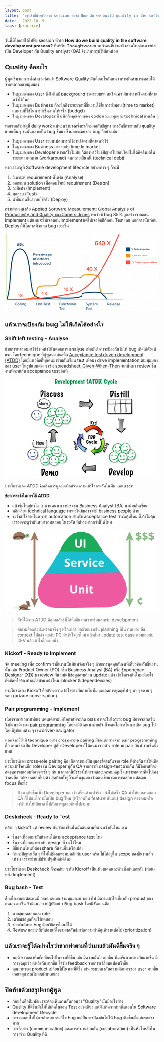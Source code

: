 ```yaml
---
layout: post
title:  "สรุปสิ่งที่น่าสนใจจาก session หัวข้อ How do we build quality in the software development process?"
date:   2022-10-19
tags: [practice]
---
```


วันนี้มีโอกาสได้ไปฟัง session หัวข้อ **How do we build quality in the software development process?** ที่บริษัท Thoughtworks พบว่าคนที่เข้ามาฟังส่วนใหญ่สวม role เป็น Developer กับ Quality analyst (QA) จึงนำมาสรุปไว้สักหน่อย

## Quality คืออะไร
ผู้พูดเริ่มจากการตั้งคำถามก่อนว่า Software Quality มันคืออะไรกันแน่ เพราะมันสามารถตอบได้จากหลากหลายมุมมอง

- ในมุมมองของ User ซึ่งไม่ได้มี background ของระบบเรา สนใจแค่ว่ามันทำงานได้ตามที่คาดหวังไว้ก็พอ
- ในมุมมองของ Business ก็จะนึกถึงระยะเวลาที่ชิ้นงานใช้ในการส่งมอบ (time to market) และ งบที่ใช้ในการทำชิ้นงานให้เสร็จ (budget)
- ในมุมมองของ Developer ก็จะนึกถึงคุณภาพของ code และแง่มุมและ technical ด้านอื่น ๆ

พอเรากลับมาดูที่ daily work แน่นอนว่าบางครั้งเราก็จะเจอกับปัญหา บางอันก็กระทบกับ quality แบบเต็ม ๆ จนมันกลายเป็น bug ขึ้นมา ซึ่งผลกระทบของ bug ก็อย่างเช่น

- ในมุมมองของ User ระบบไม่สามารถใช้งานได้ตามที่คาดหวังไว้
- ในมุมมองของ Business กระทบกับ time to market
- ในมุมมองของ Developer หากแก้ไขไม่ทัน ก็ต้องหาวิธีแก้ปัญหาไปก่อนโดยไม่ได้คิดถึงผลในระยะยาวมากมาย (workaround) จนกลายเป็นหนี้ (technical debt)

หากเรามาดูที่ Software development lifecycle อย่างคร่าว ๆ ก็จะมี 

1. วิเคราะห์ requirement ที่ได้รับ (Analyse)
2. ออกแบบ solution เพื่อตอบโจทย์ requirement (Design)
3. ลงมือทำ (Implement)
4. ทดสอบ (Test)
5. นำชิ้นงานขึ้นระบบใช้จริง (Deploy)

กราฟจากหนังสือ [Applied Software Measurement: Global Analysis of Productivity and Quality ของ Capers Jones](https://www.amazon.com/Applied-Software-Measurement-Analysis-Productivity/dp/0071502440) พบว่า มี bug 85% ถูกสร้างจากตอน Implement แต่แทบจะไม่เจอตอน Implement แต่ไปเจออีกทีก็ตอน Test เลย นอกจากนั้นก่อน Deploy ก็มีโอกาสที่จะเจอ bug เยอะขึ้น  

![Capers Jones defect graph](/assets/2022-10-19-capers-jones-defect-graph.png)

## แล้วเราจะป้องกัน bug ไม่ให้เกิดได้อย่างไร

### Shift left testing - Analyse
ย้ายการทดสอบมาไว้ข้างหน้าในั้นตอนการ analyse เพื่อมั่นใจว่าจะป้องกันไม่ให้ bug เกิดได้ตั้งแต่แรก โดย technique ที่ผู้พูดนำเสนอคือ [Acceptance test driven development (ATDD)](https://en.wikipedia.org/wiki/Acceptance_test-driven_development) โดยมีแนวคิดที่ทุกคนมาร่วมกันเขียน test เพื่อมา drive implementation ตามมุมมองของ user ในรูปแบบต่าง ๆ เช่น spreadsheet, [Given-When-Then](https://martinfowler.com/bliki/GivenWhenThen.html) จากนั้นมา review ชิ้นงานที่จะทำกับ acceptance test อีกที

![ATDD cycle](/assets/2022-10-19-atdd-cycle.png)

ประโยชน์ของ ATDD คือเกิดการพูดคุยเพื่อสร้างความเข้าใจตรงกันในทีม และ user

**ข้อควรระวังในการใช้ ATDD**  
- แล้วทีมใหญ่ทำไง -> ชวนคนบาง role เช่น Business Analyst (BA) มาช่วยกันเขียน
- หลีกเลี่ยง technical language เพราะในทีมอาจจะมี business people ด้วย
- ระวังค่าใช้จ่ายในการทำ automation สำหรับ acceptance test ว่ามันคุ้มไหม ซึ่งถ้าไม่คุ้มเราอาจจะดูว่ามันสามารถทดสอบ ในระดับ ที่ต่ำลงมากกว่านี้ได้ไหม

![Test pyramid](/assets/2021-09-06-test-pyramid.png)

> สิ่งที่ได้จาก ATDD คือ ผลลัพธ์ที่ได้คือชิ้นงานเราพร้อมสำหรับ development

> คำถามคือแล้วมันพร้อมจริง ๆ หรือเปล่า ยกตัวอย่างเช่น planning มีชิ้นงานเยอะ ลืม context ไปแล้ว คุยกับ PO ว่าเข้าใจถูกไหม แล้วก็มา update test case ต่อมาคุยกับ DEV แล้วเข้าใจอีกแบบนึง

### Kickoff - Ready to Implement
จัด meeting เพื่อ confirm ว่าชิ้นงานนั้นมันพร้อมจริง ๆ ด้วยการพูดคุยกับคนที่เกี่ยวข้องกับชิ้นงานนั้น เช่น Product Owner (PO) หรือ Business Analyst (BA) หรือ Experience Designer (XD) มา review กันว่ามันมีข้อมูลครบถ้วน update แล้ว เข้าใจตรงกันไหม มีอะไรติดขัดหรือต้องทำอะไรก่อนหน้าไหม (blocker & dependencies)  

ประโยชน์ของ Kickoff คือสร้างความเข้าใจตรงกันภายในทีม และลดการพูดคุยไป ๆ มา ๆ หลาย ๆ รอบ (private conversation)

### Pair programming - Implement
เนื่องจากว่าเวลาทำชิ้นงานคนเดียวมันมีโอกาสที่จะเกิด bias อาจจะไม่ได้ระวัง bug ที่อาจจะเกิดขึ้น จึงมีแนวคิดของ [pair programming](https://developerexperience.io/practices/pair-programming) โดยจะมีอีกคนมาช่วยกัน ก็จะลดโอกาสในการเกิด bug ไป โดยมีรูปแบบต่าง ๆ เช่น driver-navigator  

นอกจากนี้ยังมี technique อย่าง [cross-role pairing](https://www.thoughtworks.com/en-th/insights/blog/developers-and-designers-can-pair-too) มีข้อแตกต่างจาก pair programming คือ แทนที่จะเป็น Developer คู่กับ Developer ก็ให้คนมาจากต่าง role มา pair กันทำงานชิ้นนึงแทน  

ประโยชน์ของ cross-role pairing คือ เกิดการแบ่งปันมุมองที่ต่างกันจาก role ที่ต่างกัน ทำให้เกิดความเข้าใจคนอีก role เช่น Devloper คู่กับ QA จากการที่ design-test ด้วยกัน ก็มีโอกาสที่จะลดชุดการทดสอบที่อาจจะซ้ำ ๆ กัน นอกจากนี้ยังช่วยให้การทดสอบครอบคลุมขึ้นเพราะลดการคิดไปเองว่าคนอีก role ทดสอบไปแล้ว สุดท้ายทั้งคู่ก็จะเห็นมุมมองว่าตอนเขียนชุดการทดสอบ แต่ละคน focus ที่อะไร

> ปัญหาเกิดขึ้นเมื่อ Developer บอกว่าเสร็จแล้วแต่จริง ๆ ยังไม่เสร็จ QA ทำให้ตอนทดสอบ QA ก็ไม่แน่ใจว่ามันเป็น bug ไหม (หรือว่าเป็น feature กันแน่) design ตรงตามหรือเปล่า ทำให้เสียเวลาไปกับการพูดคุยข้ามไปข้ามมา

### Deskcheck - Ready to Test
คล้าย ๆ kickoff แต่ review กันว่าของชิ้นนั้นมันตรงตามที่คาดหวังกันไหม เช่น

- ชิ้นงานที่ออกมามันทำงานได้ตาม acceptance test ไหม
- ชิ้นงานที่ออกมาตรงกับ design ที่วางไว้ไหม
- มีชิ้นงานไหนที่ต้อง share กันคนอื่นหรือเปล่า
- ถ้าเจอปัญหาเล็ก ๆ ที่ไม่ได้มีผลกระทบหลักกับ user หรือ ไม่ได้อยู่ใน scope ของชิ้นงานสักเท่าไร เราจะย้ายไปปรับปรุงทีหลังดีไหม

ประโยชน์ของ Deskcheck ก็จะคล้าย ๆ กับ Kickoff เป็นเพียงแค่คนละด้านซึ่งกันและกัน (ก่อน-หลัง Implement)

### Bug bash - Test
สืบเนื่องจากแต่ละคนมี bias เลยมองข้ามมุมมองบางอย่างไป มีความเข้าใจเกี่ยวกับ product ของตนเองมากขึ้น จึงมีแนวทางปฏิบัติอย่าง Bug bash โดยมีขั้นตอนคือ

1. หากลุ่มทดสอบคละ role
2. เตรียมข้อมูลที่จะใช้ทดสอบ
3. ช่วยกันค้นหา bug ด้วยวิธีการไหนก็ได้
4. Review และนำสิ่งที่ต้องแก้ไขตามผลลัพธ์มาจัดความสำคัญเข้างานต่อไป (prioritization)

## แล้วเราจะรู้ได้อย่างไรว่าหากทำตามที่ว่ามาแล้วมันดีขึ้นจริง ๆ
- พฤติกรรมของทีมที่เปลี่ยนไปในทางที่ดีขึ้น เช่น มีความมั่นใจมากขึ้น ทีมเห็นภาพตรงกันมากขึ้น มีการพูดคุยช่วยเหลือกันมากขึ้น ได้รับ feedback จากการเปลี่ยนแปลงเร็วขึ้น
- คุณภาพของ product เปลี่ยนไปในทางที่ดีขึ้น เช่น ระบบตรงกับความต้องการของ user มากขึ้น เจอเหตุการณ์ไม่คาดฝันน้อยลง

## ปิดท้ายด้วยสรุปจากผู้พูด
- ก่อนอื่นคือทีมพัฒนาจะต้องเห็นภาพกันก่อนว่า "Quality" มันมีอะไรบ้าง
- Quality ที่ดีขึ้นมันไม่ได้เกิดในตอน Test อย่างเดียว แต่มันเกิดจากทุกขั้นตอนใน Software development lifecycle
- การทดสอบไม่ใช่การค้นหาและแก้ไข bug แต่เป็นการป้องกันไม่ให้ bug เกิดขึ้นตั้งแต่แรกต่างหาก
- การสื่อสาร (communication) และการทำงานร่วมกัน (collaboration) เป็นหัวใจหลักในการสร้าง Quality ที่ดี
